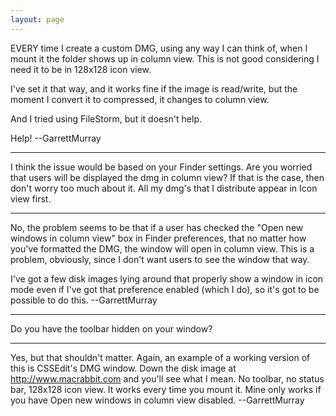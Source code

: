 ```yaml
---
layout: page
---
```


EVERY time I create a custom DMG, using any way I can think of, when I mount it the folder shows up in column view. This is not good considering I need it to be in 128x128 icon view.

I've set it that way, and it works fine if the image is read/write, but the moment I convert it to compressed, it changes to column view.

And I tried using FileStorm, but it doesn't help.

Help! --GarrettMurray

----

I think the issue would be based on your Finder settings. Are you worried that users will be displayed the dmg in column view? If that is the case, then don't worry too much about it. All my dmg's that I distribute appear in Icon view first.

----

No, the problem seems to be that if a user has checked the "Open new windows in column view" box in Finder preferences, that no matter how you've formatted the DMG, the window will open in column view. This is a problem, obviously, since I don't want users to see the window that way.

I've got a few disk images lying around that properly show a window in icon mode even if I've got that preference enabled (which I do), so it's got to be possible to do this. --GarrettMurray

----

Do you have the toolbar hidden on your window?

----

Yes, but that shouldn't matter. Again, an example of a working version of this is CSSEdit's DMG window. Down the disk image at http://www.macrabbit.com and you'll see what I mean. No toolbar, no status bar, 128x128 icon view. It works every time you mount it. Mine only works if you have Open new windows in column view disabled. --GarrettMurray

